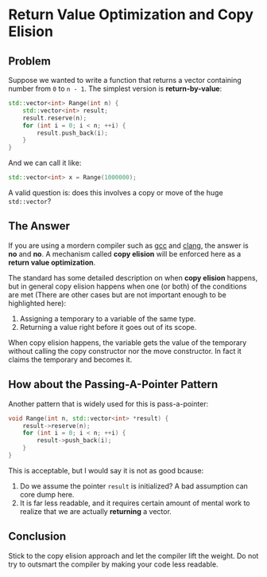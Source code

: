 # Return Value Optimization and Copy Elision

## Problem

Suppose we wanted to write a function that returns a vector containing
number from `0` to `n - 1`. The simplest version is
**return-by-value**:

```c++
std::vector<int> Range(int n) {
    std::vector<int> result;
    result.reserve(n);
    for (int i = 0; i < n; ++i) {
        result.push_back(i);
    }
}
```

And we can call it like:

```c++
std::vector<int> x = Range(1000000);
```

A valid question is: does this involves a copy or move of the huge
``std::vector``?

## The Answer

If you are using a mordern compiler such
as [gcc](https://gcc.gnu.org/) and [clang](http://clang.llvm.org/),
the answer is **no** and **no**. A mechanism called **copy elision**
will be enforced here as a **return value optimization**. 

The standard has some detailed description on when **copy elision**
happens, but in general copy elision happens when one (or both) of the
conditions are met (There are other cases but are not important enough
to be highlighted here):

1.  Assigning a temporary to a variable of the same type.
2.  Returning a value right before it goes out of its scope.

When copy elision happens, the variable gets the value of the
temporary without calling the copy constructor nor the move
constructor. In fact it claims the temporary and becomes it.

## How about the Passing-A-Pointer Pattern

Another pattern that is widely used for this is pass-a-pointer:

```c++
void Range(int n, std::vector<int> *result) {
    result->reserve(n);
    for (int i = 0; i < n; ++i) {
        result->push_back(i);
    }
}
```

This is acceptable, but I would say it is not as good bcause:

1.  Do we assume the pointer `result` is initialized? A bad assumption
    can core dump here.
2.  It is far less readable, and it requires certain amount of mental
    work to realize that we are actually **returning** a vector.
    
## Conclusion

Stick to the copy elision approach and let the compiler lift the
weight. Do not try to outsmart the compiler by making your code less
readable.


